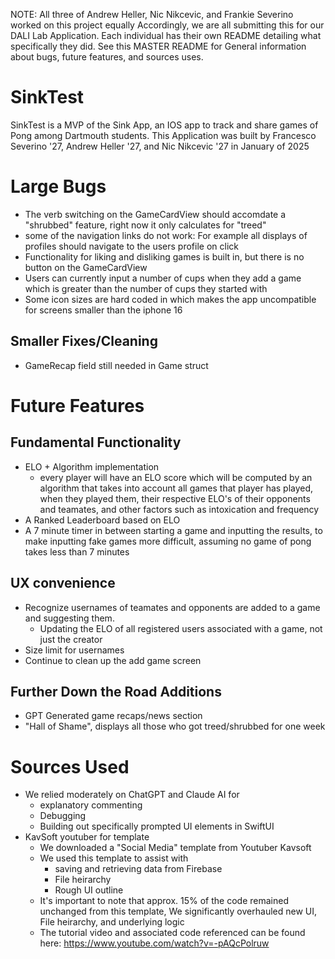 NOTE: All three of Andrew Heller, Nic Nikcevic, and Frankie Severino worked on this project equally
Accordingly, we are all submitting this for our DALI Lab Application. Each individual has their own README detailing what specifically they did. See this MASTER README for General information about bugs, future features, and sources uses.

# SinkTest
SinkTest is a MVP of the Sink App, an IOS app to track and share games of Pong among Dartmouth students.
This Application was built by Francesco Severino '27, Andrew Heller '27, and Nic Nikcevic '27 in January of 2025

# Large Bugs
- The verb switching on the GameCardView should accomdate a "shrubbed" feature, right now it only calculates for "treed"
- some of the navigation links do not work: For example all displays of profiles should navigate to the users profile on click
- Functionality for liking and disliking games is built in, but there is no button on the GameCardView
- Users can currently input a number of cups when they add a game which is greater than the number of cups they started with
- Some icon sizes are hard coded in which makes the app uncompatible for screens smaller than the iphone 16

## Smaller Fixes/Cleaning
- GameRecap field still needed in Game struct

# Future Features

## Fundamental Functionality

- ELO + Algorithm implementation
    - every player will have an ELO score which will be computed by an algorithm that takes into account all games that player has played, when they played them, their respective ELO's of their opponents and teamates, and other factors such as intoxication and frequency
- A Ranked Leaderboard based on ELO
- A 7 minute timer in between starting a game and inputting the results, to make inputting fake games more difficult, assuming no game of pong takes less than 7 minutes

## UX convenience

- Recognize usernames of teamates and opponents are added to a game and suggesting them.
    - Updating the ELO of all registered users associated with a game, not just the creator
- Size limit for usernames
- Continue to clean up the add game screen

## Further Down the Road Additions
- GPT Generated game recaps/news section
- "Hall of Shame", displays all those who got treed/shrubbed for one week
                    

# Sources Used
- We relied moderately on ChatGPT and Claude AI for 
    - explanatory commenting
    - Debugging
    - Building out specifically prompted UI elements in SwiftUI
- KavSoft youtuber for template
    - We downloaded a "Social Media" template from Youtuber Kavsoft
    - We used this template to assist with 
        - saving and retrieving data from Firebase
        - File heirarchy
        - Rough UI outline
    - It's important to note that approx. 15% of the code remained unchanged from this template, We significantly overhauled new UI, File heirarchy, and underlying logic
    - The tutorial video and associated code referenced can be found here: https://www.youtube.com/watch?v=-pAQcPolruw



